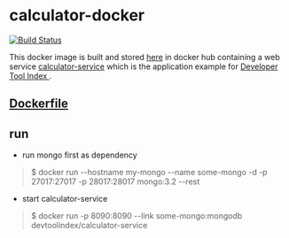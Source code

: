 # calculator-docker
[![Build Status](https://travis-ci.org/dev-tool-index/calculator-docker.svg?branch=master)](https://travis-ci.org/dev-tool-index/calculator-docker)

This docker image is built and stored [here](https://hub.docker.com/r/devtoolindex/calculator-service/) in docker hub containing a web service [calculator-service](https://github.com/dev-tool-index/calculator-service) which is the application example for [Developer Tool Index
](https://www.gitbook.com/book/dev-tool-index/developer-tool-index/details).

## [Dockerfile](https://github.com/dev-tool-index/calculator-docker)

## run
* run mongo first as dependency
> $ docker run --hostname my-mongo --name some-mongo -d -p 27017:27017 -p 28017:28017 mongo:3.2  --rest

* start calculator-service
> $ docker run -p 8090:8090 --link some-mongo:mongodb devtoolindex/calculator-service

